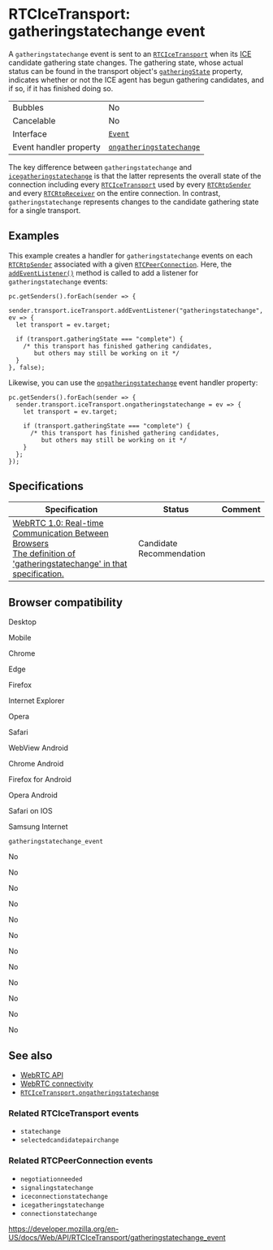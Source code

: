 # RTCIceTransport: gatheringstatechange event

A `gatheringstatechange` event is sent to an [`RTCIceTransport`](../rtcicetransport) when its [ICE](https://developer.mozilla.org/en-US/docs/Glossary/ICE) candidate gathering state changes. The gathering state, whose actual status can be found in the transport object's [`gatheringState`](gatheringstate) property, indicates whether or not the ICE agent has begun gathering candidates, and if so, if it has finished doing so.

<table><tbody><tr class="odd"><td>Bubbles</td><td>No</td></tr><tr class="even"><td>Cancelable</td><td>No</td></tr><tr class="odd"><td>Interface</td><td><a href="../event"><code>Event</code></a></td></tr><tr class="even"><td>Event handler property</td><td><a href="ongatheringstatechange"><code>ongatheringstatechange</code></a></td></tr></tbody></table>

The key difference between `gatheringstatechange` and [`icegatheringstatechange`](../rtcpeerconnection/icegatheringstatechange_event) is that the latter represents the overall state of the connection including every [`RTCIceTransport`](../rtcicetransport) used by every [`RTCRtpSender`](../rtcrtpsender) and every [`RTCRtpReceiver`](../rtcrtpreceiver) on the entire connection. In contrast, `gatheringstatechange` represents changes to the candidate gathering state for a single transport.

## Examples

This example creates a handler for `gatheringstatechange` events on each [`RTCRtpSender`](../rtcrtpsender) associated with a given [`RTCPeerConnection`](../rtcpeerconnection). Here, the [`addEventListener()`](../eventtarget/addeventlistener) method is called to add a listener for `gatheringstatechange` events:

    pc.getSenders().forEach(sender => {
      sender.transport.iceTransport.addEventListener("gatheringstatechange", ev => {
      let transport = ev.target;

      if (transport.gatheringState === "complete") {
        /* this transport has finished gathering candidates,
           but others may still be working on it */
      }
    }, false);

Likewise, you can use the [`ongatheringstatechange`](ongatheringstatechange) event handler property:

    pc.getSenders().forEach(sender => {
      sender.transport.iceTransport.ongatheringstatechange = ev => {
        let transport = ev.target;

        if (transport.gatheringState === "complete") {
          /* this transport has finished gathering candidates,
             but others may still be working on it */
        }
      };
    });

## Specifications

<table><thead><tr class="header"><th>Specification</th><th>Status</th><th>Comment</th></tr></thead><tbody><tr class="odd"><td><a href="https://w3c.github.io/webrtc-pc/#event-icetransport-gatheringstatechange">WebRTC 1.0: Real-time Communication Between Browsers<br />
<span class="small">The definition of 'gatheringstatechange' in that specification.</span></a></td><td><span class="spec-cr">Candidate Recommendation</span></td><td></td></tr></tbody></table>

## Browser compatibility

Desktop

Mobile

Chrome

Edge

Firefox

Internet Explorer

Opera

Safari

WebView Android

Chrome Android

Firefox for Android

Opera Android

Safari on IOS

Samsung Internet

`gatheringstatechange_event`

No

No

No

No

No

No

No

No

No

No

No

No

## See also

- [WebRTC API](../webrtc_api)
- [WebRTC connectivity](../webrtc_api/connectivity)
- [`RTCIceTransport.ongatheringstatechange`](ongatheringstatechange)

### Related RTCIceTransport events

- `statechange`
- `selectedcandidatepairchange`

### Related RTCPeerConnection events

- `negotiationneeded`
- `signalingstatechange`
- `iceconnectionstatechange`
- `icegatheringstatechange`
- `connectionstatechange`

<a href="https://developer.mozilla.org/en-US/docs/Web/API/RTCIceTransport/gatheringstatechange_event" class="_attribution-link">https://developer.mozilla.org/en-US/docs/Web/API/RTCIceTransport/gatheringstatechange_event</a>
